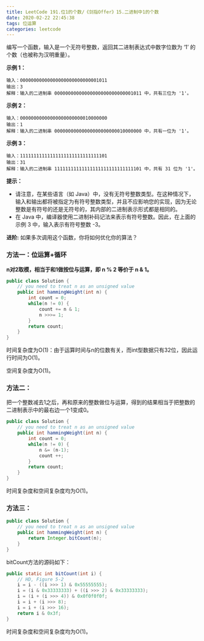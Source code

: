 ```yaml
---
title: LeetCode 191.位1的个数/《剑指Offer》15.二进制中1的个数
date: 2020-02-22 22:45:38
tags: 位运算
categories: leetcode
---
```


编写一个函数，输入是一个无符号整数，返回其二进制表达式中数字位数为 ‘1’ 的个数（也被称为汉明重量）。

 <!--more-->

**示例 1：**

```
输入：00000000000000000000000000001011
输出：3
解释：输入的二进制串 00000000000000000000000000001011 中，共有三位为 '1'。
```

**示例 2：**

```
输入：00000000000000000000000010000000
输出：1
解释：输入的二进制串 00000000000000000000000010000000 中，共有一位为 '1'。
```

**示例 3：**

```
输入：11111111111111111111111111111101
输出：31
解释：输入的二进制串 11111111111111111111111111111101 中，共有 31 位为 '1'。
```

**提示：**

* 请注意，在某些语言（如 Java）中，没有无符号整数类型。在这种情况下，输入和输出都将被指定为有符号整数类型，并且不应影响您的实现，因为无论整数是有符号的还是无符号的，其内部的二进制表示形式都是相同的。
* 在 Java 中，编译器使用二进制补码记法来表示有符号整数。因此，在上面的 示例 3 中，输入表示有符号整数 -3。

**进阶:**
如果多次调用这个函数，你将如何优化你的算法？

### 方法一：位运算+循环

**n对2取模，相当于和1做按位与运算，即 n % 2 等价于 n & 1。**

```java
public class Solution {
    // you need to treat n as an unsigned value
    public int hammingWeight(int n) {
        int count = 0;
        while(n != 0) {
            count += n & 1;
            n >>>= 1;
        }
        return count;
    }
}
```

时间复杂度为O(1)：由于运算时间与n的位数有关，而int型数据只有32位，因此运行时间为O(1)。

空间复杂度为O(1)。

### 方法二：

把一个整数减去1之后，再和原来的整数做位与运算，得到的结果相当于把整数的二进制表示中的最右边一个1变成0。

```java
public class Solution {
    // you need to treat n as an unsigned value
    public int hammingWeight(int n) {
        int count = 0;
        while(n != 0) {
            n &= (n-1);
            count ++;
        }
        return count;
    }
}
```

时间复杂度和空间复杂度均为O(1)。

### 方法三：

```java
public class Solution {
    // you need to treat n as an unsigned value
    public int hammingWeight(int n) {
        return Integer.bitCount(n);
    }
}
```

bitCount方法的源码如下：

```java
public static int bitCount(int i) {
    // HD, Figure 5-2
    i = i - ((i >>> 1) & 0x55555555);
    i = (i & 0x33333333) + ((i >>> 2) & 0x33333333);
    i = (i + (i >>> 4)) & 0x0f0f0f0f;
    i = i + (i >>> 8);
    i = i + (i >>> 16);
    return i & 0x3f;
}
```

时间复杂度和空间复杂度均为O(1)。